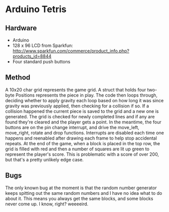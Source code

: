 Arduino Tetris
==============

Hardware
--------

* Arduino
* 128 x 96 LCD from Sparkfun: http://www.sparkfun.com/commerce/product_info.php?products_id=8844
* Four standard push buttons

Method
------

A 10x20 char grid represents the game grid. A struct that holds four two-byte Positions represents
the piece in play. The code then loops through, deciding whether to apply gravity each loop based
on how long it was since gravity was previously applied, then checking for a collision if so.
If a collision happened the current piece is saved to the grid and a new one is generated. The
grid is checked for newly completed lines and if any are found they're cleared and the player
gets a point. In the meantime, the four buttons are on the pin change interrupt, and drive the
move_left, move_right, rotate and drop functions. Interrupts are disabled each time one happens
and reenabled after drawing each frame to help stop accidental repeats.
At the end of the game, when a block is placed in the top row, the grid is filled with red and then
a number of squares are lit up green to represent the player's score. This is problematic with a
score of over 200, but that's a pretty unlikely edge case.

Bugs
----

The only known bug at the moment is that the random number generator keeps spitting out the same random
numbers and I have no idea what to do about it. This means you always get the same blocks, and some blocks
never come up. I know, right? weeeeird.